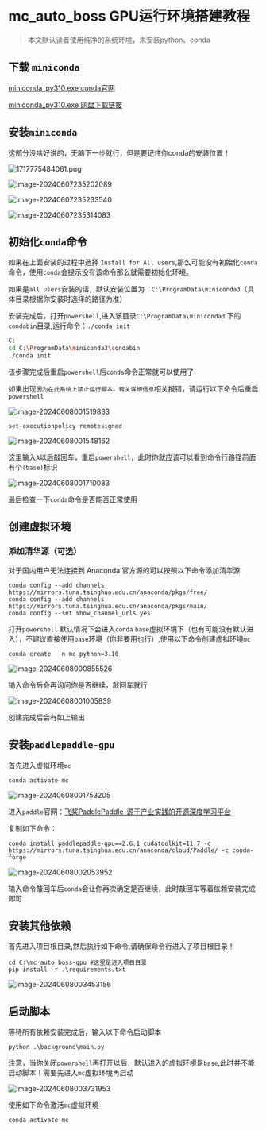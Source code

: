 # mc_auto_boss GPU运行环境搭建教程

> 本文默认读者使用纯净的系统环境，未安装python、conda

## 下载 `miniconda`

[miniconda_py310.exe  conda官网](https://repo.anaconda.com/miniconda/Miniconda3-py310_24.4.0-0-Windows-x86_64.exe)

[miniconda_py310.exe 网盘下载链接](https://cloudreve.caiyun.fun/f/yXCL/miniconda_py310.exe)

## 安装`miniconda`

这部分没啥好说的，无脑下一步就行，但是要记住你conda的安装位置！

![1717775484061.png](https://hermes981128.oss-cn-shanghai.aliyuncs.com/ImageBed/1717775484061.png)

![image-20240607235202089](C:\Users\19937\AppData\Roaming\Typora\typora-user-images\image-20240607235202089.png)

![image-20240607235233540](C:\Users\19937\AppData\Roaming\Typora\typora-user-images\image-20240607235233540.png)

![image-20240607235314083](C:\Users\19937\AppData\Roaming\Typora\typora-user-images\image-20240607235314083.png)

## 初始化`conda`命令

如果在上面安装的过程中选择 `Install for All users`,那么可能没有初始化`conda`命令，使用`conda`会提示没有该命令那么就需要初始化环境。

如果是`all users`安装的话，默认安装位置为：`C:\ProgramData\miniconda3`（具体目录根据你安装时选择的路径为准）

安装完成后，打开`powershell`,进入该目录`C:\ProgramData\miniconda3` 下的`condabin`目录,运行命令：`./conda init`

```bash
C:
cd C:\ProgramData\miniconda3\condabin
./conda init
```

该步骤完成后重启`powershell`后`conda`命令正常就可以使用了



如果出现`因为在此系统上禁止运行脚本。有关详细信息`相关报错，请运行以下命令后重启`powershell`

![image-20240608001519833](https://hermes981128.oss-cn-shanghai.aliyuncs.com/ImageBed/image-20240608001519833.png)

```shell
set-executionpolicy remotesigned
```

![image-20240608001548162](https://hermes981128.oss-cn-shanghai.aliyuncs.com/ImageBed/image-20240608001548162.png)

这里输入`A`以后敲回车，重启`powershell`，此时你就应该可以看到命令行路径前面有个`(base)`标识

![image-20240608001710083](https://hermes981128.oss-cn-shanghai.aliyuncs.com/ImageBed/image-20240608001710083.png)



最后检查一下`conda`命令是否能否正常使用

## 创建虚拟环境

### 添加清华源（可选）

对于国内用户无法连接到 Anaconda 官方源的可以按照以下命令添加清华源:

```
conda config --add channels https://mirrors.tuna.tsinghua.edu.cn/anaconda/pkgs/free/
conda config --add channels https://mirrors.tuna.tsinghua.edu.cn/anaconda/pkgs/main/
conda config --set show_channel_urls yes
```

打开`powershell` 默认情况下会进入`conda` `base`虚拟环境下（也有可能没有默认进入），不建议直接使用`base`环境（你非要用也行）,使用以下命令创建虚拟环境`mc`

```
conda create  -n mc python=3.10
```

![image-20240608000855526](https://hermes981128.oss-cn-shanghai.aliyuncs.com/ImageBed/image-20240608000855526.png)

输入命令后会再询问你是否继续，敲回车就行



![image-20240608001005839](https://hermes981128.oss-cn-shanghai.aliyuncs.com/ImageBed/image-20240608001005839.png)



创建完成后会有如上输出



## 安装`paddlepaddle-gpu`

首先进入虚拟环境`mc`

```shell
conda activate mc
```

![image-20240608001753205](https://hermes981128.oss-cn-shanghai.aliyuncs.com/ImageBed/image-20240608001753205.png)

进入`paddle`官网：[飞桨PaddlePaddle-源于产业实践的开源深度学习平台](https://www.paddlepaddle.org.cn/)

复制如下命令：

```shell
conda install paddlepaddle-gpu==2.6.1 cudatoolkit=11.7 -c https://mirrors.tuna.tsinghua.edu.cn/anaconda/cloud/Paddle/ -c conda-forge
```

![image-20240608002053952](https://hermes981128.oss-cn-shanghai.aliyuncs.com/ImageBed/image-20240608002053952.png)

输入命令敲回车后`conda`会让你再次确定是否继续，此时敲回车等着依赖安装完成即可

## 安装其他依赖

首先进入项目根目录,然后执行如下命令,请确保命令行进入了项目根目录！

```
cd C:\mc_auto_boss-gpu #这里是进入项目目录
pip install -r .\requirements.txt
```

![image-20240608003453156](https://hermes981128.oss-cn-shanghai.aliyuncs.com/ImageBed/image-20240608003453156.png)

## 启动脚本

等待所有依赖安装完成后，输入以下命令启动脚本

```shell
python .\background\main.py
```

注意，当你关闭`powershell`再打开以后，默认进入的虚拟环境是`base`,此时并不能启动脚本！需要先进入`mc`虚拟环境再启动

![image-20240608003731953](https://hermes981128.oss-cn-shanghai.aliyuncs.com/ImageBed/image-20240608003731953.png)

使用如下命令激活`mc`虚拟环境

```shell
conda activate mc
```

